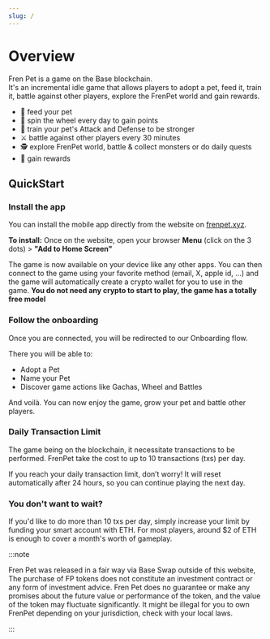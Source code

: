```yaml
---
slug: /
---
```

# Overview

Fren Pet is a game on the Base blockchain.  
It's an incremental idle game that allows players to adopt a pet, feed it, train it, battle against other players, explore the FrenPet world and gain rewards.

- 🍄 feed your pet
- 🛞 spin the wheel every day to gain points
- 💪 train your pet's Attack and Defense to be stronger
- ⚔️ battle against other players every 30 minutes
- 🕵️ explore FrenPet world, battle & collect monsters or do daily quests
- 🎁 gain rewards

## QuickStart

### Install the app

You can install the mobile app directly from the website on [frenpet.xyz](https://frenpet.xyz/). 

**To install:** Once on the website, open your browser **Menu** (click on the 3 dots) > **"Add to Home Screen"**  

The game is now available on your device like any other apps. You can then connect to the game using your favorite method (email, X, apple id, ...) and the game will automatically create a crypto wallet for you to use in the game. **You do not need any crypto to start to play, the game has a totally free model**

### Follow the onboarding

Once you are connected, you will be redirected to our Onboarding flow.

There you will be able to:

- Adopt a Pet
- Name your Pet
- Discover game actions like Gachas, Wheel and Battles

And voilà. You can now enjoy the game, grow your pet and battle other players.

### Daily Transaction Limit

The game being on the blockchain, it necessitate transactions to be performed. FrenPet take the cost to up to 10 transactions (txs) per day. 

If you reach your daily transaction limit, don’t worry! It will reset automatically after 24 hours, so you can continue playing the next day.

### You don't want to wait? 

If you'd like to do more than 10 txs per day, simply increase your limit by funding your smart account with ETH. For most players, around $2 of ETH is enough to cover a month's worth of gameplay.


:::note

Fren Pet was released in a fair way via Base Swap outside of this website, The purchase of FP tokens does not constitute an investment contract or any form of investment advice. Fren Pet does no guarantee or make any promises about the future value or performance of the token, and the value of the token may fluctuate significantly. It might be illegal for you to own FrenPet depending on your jurisdiction, check with your local laws.

:::
